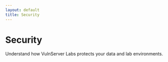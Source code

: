 ```yaml
---
layout: default
title: Security
---
```


# Security

Understand how VulnServer Labs protects your data and lab environments.
